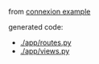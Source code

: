 from [connexion example](https://github.com/hjacobs/connexion-example)

generated code:

- [./app/routes.py](./app/routes.py)
- [./app/views.py](./app/views.py)
